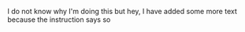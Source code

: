 I do not know why I'm doing this but hey, I have added some more text because the instruction says so
